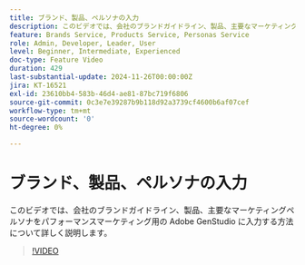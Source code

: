 ```yaml
---
title: ブランド、製品、ペルソナの入力
description: このビデオでは、会社のブランドガイドライン、製品、主要なマーケティングペルソナをパフォーマンスマーケティング用の Adobe GenStudio に入力する方法について詳しく説明します。
feature: Brands Service, Products Service, Personas Service
role: Admin, Developer, Leader, User
level: Beginner, Intermediate, Experienced
doc-type: Feature Video
duration: 429
last-substantial-update: 2024-11-26T00:00:00Z
jira: KT-16521
exl-id: 23610bb4-583b-46d4-ae81-87bc719f6806
source-git-commit: 0c3e7e39287b9b118d92a3739cf4600b6af07cef
workflow-type: tm+mt
source-wordcount: '0'
ht-degree: 0%

---
```


# ブランド、製品、ペルソナの入力

このビデオでは、会社のブランドガイドライン、製品、主要なマーケティングペルソナをパフォーマンスマーケティング用の Adobe GenStudio に入力する方法について詳しく説明します。

>[!VIDEO](https://video.tv.adobe.com/v/3439371/?learn=on&enablevpops)

